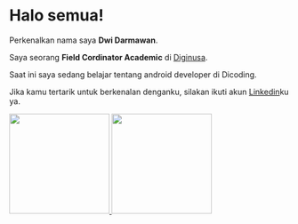 # Halo semua! 

Perkenalkan nama saya **Dwi Darmawan**.

Saya seorang **Field Cordinator Academic** di [Diginusa](http://www.diginusa.com/).

Saat ini saya sedang belajar tentang android developer di Dicoding.

Jika kamu tertarik untuk berkenalan denganku, silakan ikuti akun [Linkedin](www.linkedin.com/in/dwidar13)ku ya.

<p align="left">
<a href="https://github.com/dwidar143">
  <img height="180em" src="https://github-readme-stats-eight-theta.vercel.app/api?username=dwidar143&show_icons=true&theme=algolia&include_all_commits=true&count_private=true"/>
  <img height="180em" src="https://github-readme-stats-eight-theta.vercel.app/api/top-langs/?username=dwidar143&layout=compact&langs_count=8&theme=algolia"/>
</a>
</p>

